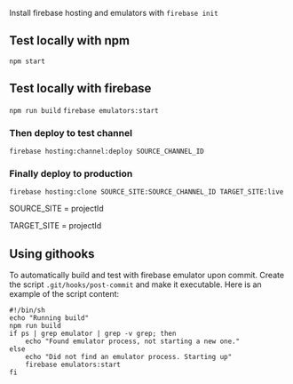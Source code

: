 Install firebase hosting and emulators with `firebase init`

## Test locally with npm
`npm start`

## Test locally with firebase
`npm run build`
`firebase emulators:start`

### Then deploy to test channel
`firebase hosting:channel:deploy SOURCE_CHANNEL_ID`

### Finally deploy to production
`firebase hosting:clone SOURCE_SITE:SOURCE_CHANNEL_ID TARGET_SITE:live`

SOURCE_SITE = projectId

TARGET_SITE = projectId

## Using githooks
To automatically build and test with firebase emulator upon commit. Create the script `.git/hooks/post-commit` and make it executable. Here is an example of the script content:
```
#!/bin/sh
echo "Running build"
npm run build
if ps | grep emulator | grep -v grep; then
    echo "Found emulator process, not starting a new one."
else
    echo "Did not find an emulator process. Starting up"
    firebase emulators:start
fi
```
